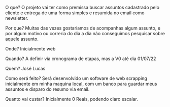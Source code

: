 O que?
O projeto vai ter como premissa buscar assuntos cadastrado pelo cliente e entrega de uma forma simples e resumida no email como newsletter.

Por que? 
Muitas das vezes gostariamos de acompanhas algum assunto, e por algum motivo ou correria do dia a dia não conseguimos pesquisar sobre aquele assunto.

Onde?
Inicialmente web

Quando? 
A definir via cronograma de etapas, mas a V0 até dia 01/07/22

Quem?
José Lucas 

Como será feito?
Será desenvolvido um software de web scrapping inicialmente em minha maquina local, com um banco para guardar meus assuntos e disparo do resumo via email.

Quanto vai custar?
Inicialmente 0 Reais, podendo claro escalar.